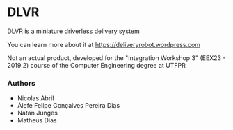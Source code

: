# DLVR

DLVR is a miniature driverless delivery system

You can learn more about it at https://deliveryrobot.wordpress.com

Not an actual product, developed for the "Integration Workshop 3" (EEX23 - 2019.2) course of the Computer Engineering degree at UTFPR

### Authors
* Nicolas Abril
* Álefe Felipe Gonçalves Pereira Dias
* Natan Junges
* Matheus Dias
